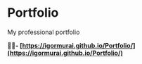 # Portfolio
My professional portfolio

**👨‍💻- [https://igormurai.github.io/Portfolio/](https://igormurai.github.io/Portfolio/)**
